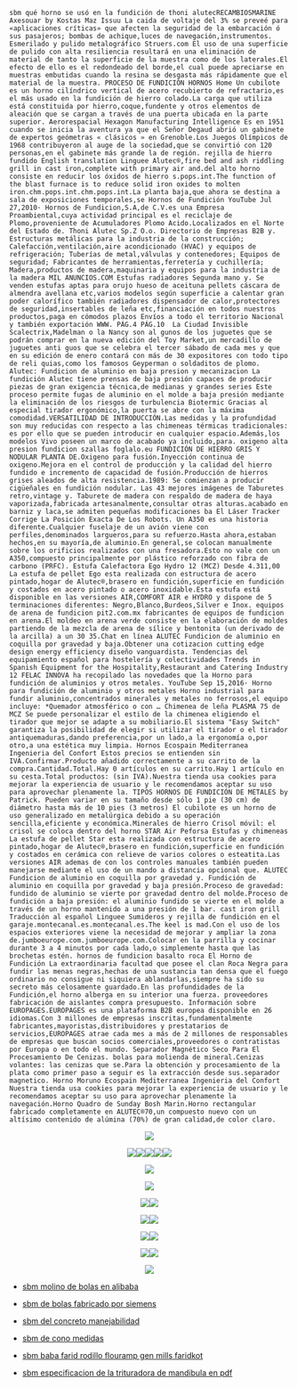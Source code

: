 
```
sbm qué horno se usó en la fundición de thoni alutecRECAMBIOSMARINE Axesouar by Kostas Maz Issuu La caida de voltaje del 3% se preveé para «aplicaciones críticas» que afecten la seguridad de la embarcación ó sus pasajeros; bombas de achique,luces de navegación,instrumentos. Esmerilado y pulido metalográfico Struers.com El uso de una superficie de pulido con alta resiliencia resultará en una eliminación de material de tanto la superficie de la muestra como de los laterales.El efecto de ello es el redondeado del borde,el cual puede apreciarse en muestras embutidas cuando la resina se desgasta más rápidamente que el material de la muestra. PROCESO DE FUNDICIÓN HORNOS Home Un cubilote es un horno cilíndrico vertical de acero recubierto de refractario,es el más usado en la fundición de hierro colado.La carga que utiliza está constituida por hierro,coque,fundente y otros elementos de aleación que se cargan a través de una puerta ubicada en la parte superior. Aerorespacial Hexagon Manufacturing Intelligence Es en 1951 cuando se inicia la aventura ya que el Señor Degaud abrió un gabinete de expertos geómetras « clásicos » en Grenoble.Los Juegos Olímpicos de 1968 contribuyeron al auge de la sociedad,que se convirtió con 120 personas,en el gabinete más grande la de región. rejilla de hierro fundido English translation Linguee Alutec®,fire bed and ash riddling grill in cast iron,complete with primary air and.del alto horno consiste en reducir los óxidos de hierro s.pops.int.The function of the blast furnace is to reduce solid iron oxides to molten iron.chm.pops.int.chm.pops.int.La planta baja,que ahora se destina a sala de exposiciones temporales,se Hornos de Fundición YouTube Jul 27,2010· Hornos de Fundicion,S.A,de C.V.es una Empresa Proambiental,cuya actividad principal es el reciclaje de Plomo,proveniente de Acumuladores Plomo Acido.Localizados en el Norte del Estado de. Thoni Alutec Sp.Z O.o. Directorio de Empresas B2B y. Estructuras metálicas para la industria de la construcción; Calefacción,ventilación,aire acondicionado (HVAC) y equipos de refrigeración; Tuberías de metal,válvulas y contenedores; Equipos de seguridad; Fabricantes de herramientas,ferretería y cuchillería; Madera,productos de madera,maquinaria y equipos para la industria de la madera MIL ANUNCIOS.COM Estufas radiadores Segunda mano y. Se venden estufas aptas para orujo hueso de aceituna pellets cáscara de almendra avellana etc,varios modelos según superficie a calentar gran poder calorífico también radiadores dispensador de calor,protectores de seguridad,insertables de leña etc,financiación en todos nuestros productos,paga en cómodos plazos Envíos a todo el territorio Nacional y también exportación WWW. PÁG.4 PÁG.10  La Ciudad Invisible Scalectrix,Madelman o la Nancy son al gunos de los juguetes que se podrán comprar en la nueva edición del Toy Market,un mercadillo de juguetes anti guos que se celebra el tercer sábado de cada mes y que en su edición de enero contará con más de 30 expositores con todo tipo de reli quias,como los famosos Geyperman o soldaditos de plomo. Alutec: Fundicion de aluminio en baja presion y mecanizacion La fundición Alutec tiene prensas de baja presión capaces de producir piezas de gran exigencia técnica,de medianas y grandes series Este proceso permite fugas de aluminio en el molde a baja presión mediante la eliminación de los riesgos de turbulencia Biotermic Gracias al especial tirador ergonómico,la puerta se abre con la máxima comodidad.VERSATILIDAD DE INTRODUCCIÓN.Las medidas y la profundidad son muy reducidas con respecto a las chimeneas térmicas tradicionales: es por ello que se pueden introducir en cualquier espacio.Además,los modelos Vivo poseen un marco de acabado ya incluido,para. oxigeno alta presion fundicion szallas foglalo.eu FUNDICIÓN DE HIERRO GRIS Y NODULAR PLANTA DE.Oxigeno para fusión.Inyección continua de oxigeno.Mejora en el control de producción y la calidad del hierro fundido e incremento de capacidad de fusión.Producción de hierros grises aleados de alta resistencia.1989: Se comienzan a producir cigüeñales en fundición nodular. Las 43 mejores imágenes de Taburetes retro,vintage y. Taburete de madera con respaldo de madera de haya vaporizada,fabricada artesanalmente,consultar otras alturas.acabado en barniz y laca,se admiten pequeñas modificaciones ba El Láser Tracker Corrige La Posición Exacta De Los Robots. Un A350 es una historia diferente.Cualquier fuselaje de un avión viene con perfiles,denominados largueros,para su refuerzo.Hasta ahora,estaban hechos,en su mayoría,de aluminio.En general,se colocan manualmente sobre los orificios realizados con una fresadora.Esto no vale con un A350,compuesto principalmente por plástico reforzado con fibra de carbono (PRFC). Estufa Calefactora Ego Hydro 12 (MCZ) Desde 4.311,00 La estufa de pellet Ego esta realizada con estructura de acero pintado,hogar de Alutec®,brasero en fundición,superficie en fundición y costados en acero pintado o acero inoxidable.Esta estufa está disponible en las versiones AIR,COMFORT AIR e HYDRO y dispone de 5 terminaciones diferentes: Negro,Blanco,Burdeos,Silver e Inox. equipos de arena de fundicion pit2.com.mx fabricantes de equipos de fundicion en arena.El moldeo en arena verde consiste en la elaboración de moldes partiendo de la mezcla de arena de sílice y bentonita (un derivado de la arcilla) a un 30 35.Chat en línea ALUTEC Fundicion de aluminio en coquilla por gravedad y baja.Obtener una cotizacion cutting edge design energy efficiency diseño vanguardista. Tendencias del equipamiento español para hostelería y colectividades Trends in Spanish Equipment for the Hospitality,Restaurant and Catering Industry 12 FELAC INNOVA ha recopilado las novedades que la Horno para fundición de aluminios y otros metales. YouTube Sep 15,2016· Horno para fundición de aluminio y otros metales Horno industrial para fundir aluminio,concentrados minerales y metales no ferrosos,el equipo incluye: *Quemador atmosférico o con … Chimenea de leña PLASMA 75 de MCZ Se puede personalizar el estilo de la chimenea eligiendo el tirador que mejor se adapte a su mobiliario.El sistema "Easy Switch" garantiza la posibilidad de elegir si utilizar el tirador o el tirador antiquemaduras,dando preferencia,por un lado,a la ergonomía o,por otro,a una estética muy limpia. Hornos Ecospain Mediterranea Ingenieria del Confort Estos precios se entienden sin IVA.Confirmar.Producto añadido correctamente a su carrito de la compra.Cantidad.Total.Hay 0 artículos en su carrito.Hay 1 artículo en su cesta.Total productos: (sin IVA).Nuestra tienda usa cookies para mejorar la experiencia de usuario y le recomendamos aceptar su uso para aprovechar plenamente la. TIPOS HORNOS DE FUNDICIÓN DE METALES by Patrick. Pueden variar en su tamaño desde sólo 1 pie (30 cm) de diámetro hasta más de 10 pies (3 metros) El cubilote es un horno de uso generalizado en metalúrgica debido a su operación sencilla,eficiente y económica.Minerales de hierro Crisol móvil: el crisol se coloca dentro del horno STAR Air Peforsa Estufas y chimeneas La estufa de pellet Star esta realizada con estructura de acero pintado,hogar de Alutec®,brasero en fundición,superficie en fundición y costados en cerámica con relieve de varios colores o esteatita.Las versiones AIR ademas de con los controles manuales también pueden manejarse mediante el uso de un mando a distancia opcional que. ALUTEC Fundicion de aluminio en coquilla por gravedad y. Fundición de aluminio en coquilla por gravedad y baja presión.Proceso de gravedad: fundido de aluminio se vierte por gravedad dentro del molde.Proceso de fundición a baja presión: el aluminio fundido se vierte en el molde a través de un horno mantenido a una presión de 1 bar. cast iron grill Traducción al español Linguee Sumideros y rejilla de fundición en el garaje.montecanal.es.montecanal.es.The keel is mad.Con el uso de los espacios exteriores viene la necesidad de mejorar y ampliar la zona de.jumboeurope.com.jumboeurope.com.Colocar en la parrilla y cocinar durante 3 a 4 minutos por cada lado,o simplemente hasta que las brochetas estén. hornos de fundicion basalto roca El Horno de Fundición La extraordinaria facultad que posee el clan Roca Negra para fundir las menas negras,hechas de una sustancia tan densa que el fuego ordinario no consigue ni siquiera ablandarlas,siempre ha sido su secreto más celosamente guardado.En las profundidades de la Fundición,el horno alberga en su interior una fuerza. proveedores fabricación de aislantes compra presupuesto. Información sobre EUROPAGES.EUROPAGES es una plataforma B2B europea disponible en 26 idiomas.Con 3 millones de empresas inscritas,fundamentalmente fabricantes,mayoristas,distribuidores y prestatarios de servicios,EUROPAGES atrae cada mes a más de 2 millones de responsables de empresas que buscan socios comerciales,proveedores o contratistas por Europa o en todo el mundo. Separador Magnético Seco Para El Procesamiento De Cenizas. bolas para molienda de mineral.Cenizas volantes: las cenizas que se.Para la obtención y procesamiento de la plata como primer paso a seguir es la extracción desde sus.separador magnetico. Horno Moruno Ecospain Mediterranea Ingenieria del Confort Nuestra tienda usa cookies para mejorar la experiencia de usuario y le recomendamos aceptar su uso para aprovechar plenamente la navegación.Horno Quadro de Sunday Bosh Marin.Horno rectangular fabricado completamente en ALUTEC®70,un compuesto nuevo con un altísimo contenido de alúmina (70%) de gran calidad,de color claro. 
```

<div align="center">

<a href="https://es-crusher.shibang-china.com/github&k=sbm+qu%C3%A9+horno+se+us%C3%B3+en+la+fundici%C3%B3n+de+thoni+alutec"><img src="https://static.shibang-china.com/es/crusher/logo.jpg"></a>

<a href="https://es-crusher.shibang-china.com/github&k=sbm+qu%C3%A9+horno+se+us%C3%B3+en+la+fundici%C3%B3n+de+thoni+alutec"><img src="https://static.shibang-china.com/es/crusher/index.jpg"></a><a href="https://es-crusher.shibang-china.com/material.htmlgithub&k=sbm+qu%C3%A9+horno+se+us%C3%B3+en+la+fundici%C3%B3n+de+thoni+alutec"><img src="https://static.shibang-china.com/es/crusher/material.jpg"></a><a href="https://es-crusher.shibang-china.com/application.htmlgithub&k=sbm+qu%C3%A9+horno+se+us%C3%B3+en+la+fundici%C3%B3n+de+thoni+alutec"><img src="https://static.shibang-china.com/es/crusher/application.jpg"></a><a href="https://es-crusher.shibang-china.com/aboutus.htmlgithub&k=sbm+qu%C3%A9+horno+se+us%C3%B3+en+la+fundici%C3%B3n+de+thoni+alutec"><img src="https://static.shibang-china.com/es/crusher/aboutus.jpg"></a><a href="https://es-crusher.shibang-china.com/contact.htmlgithub&k=sbm+qu%C3%A9+horno+se+us%C3%B3+en+la+fundici%C3%B3n+de+thoni+alutec"><img src="https://static.shibang-china.com/es/crusher/contact.jpg"></a>

<a href="https://es-crusher.shibang-china.com/github&k=sbm+qu%C3%A9+horno+se+us%C3%B3+en+la+fundici%C3%B3n+de+thoni+alutec"><img src="https://static.shibang-china.com/es/crusher/banner.jpg"></a>

<a href="https://swt.shibang-china.com/github&k=sbm+qu%C3%A9+horno+se+us%C3%B3+en+la+fundici%C3%B3n+de+thoni+alutec"><img src="https://static.shibang-china.com/es/crusher/text.jpg"></a>

<a href="https://swt.shibang-china.com/github&k=sbm+qu%C3%A9+horno+se+us%C3%B3+en+la+fundici%C3%B3n+de+thoni+alutec"><img src="https://static.shibang-china.com/es/crusher/chat.jpg"></a><a href="https://es-crusher.shibang-china.com/contact.htmlgithub&k=sbm+qu%C3%A9+horno+se+us%C3%B3+en+la+fundici%C3%B3n+de+thoni+alutec"><img src="https://static.shibang-china.com/es/crusher/message.jpg"></a>

<a href="https://es-crusher.shibang-china.com/products/pe.htmlgithub&k=sbm+qu%C3%A9+horno+se+us%C3%B3+en+la+fundici%C3%B3n+de+thoni+alutec"><img src="https://static.shibang-china.com/es/crusher/pe.jpg"></a><a href="https://es-crusher.shibang-china.com/products/pf.htmlgithub&k=sbm+qu%C3%A9+horno+se+us%C3%B3+en+la+fundici%C3%B3n+de+thoni+alutec"><img src="https://static.shibang-china.com/es/crusher/pf.jpg"></a>

<a href="https://es-crusher.shibang-china.com/products/hpt.htmlgithub&k=sbm+qu%C3%A9+horno+se+us%C3%B3+en+la+fundici%C3%B3n+de+thoni+alutec"><img src="https://static.shibang-china.com/es/crusher/hpt.jpg"></a><a href="https://es-crusher.shibang-china.com/products/vsi.htmlgithub&k=sbm+qu%C3%A9+horno+se+us%C3%B3+en+la+fundici%C3%B3n+de+thoni+alutec"><img src="https://static.shibang-china.com/es/crusher/vsi.jpg"></a>

<a href="https://es-crusher.shibang-china.com/products/klv.htmlgithub&k=sbm+qu%C3%A9+horno+se+us%C3%B3+en+la+fundici%C3%B3n+de+thoni+alutec"><img src="https://static.shibang-china.com/es/crusher/klv.jpg"></a><a href="https://es-crusher.shibang-china.com/products/portable.htmlgithub&k=sbm+qu%C3%A9+horno+se+us%C3%B3+en+la+fundici%C3%B3n+de+thoni+alutec"><img src="https://static.shibang-china.com/es/crusher/portable.jpg"></a>

<a href="https://swt.shibang-china.com/github&k=sbm+qu%C3%A9+horno+se+us%C3%B3+en+la+fundici%C3%B3n+de+thoni+alutec"><img src="https://static.shibang-china.com/es/crusher/case.jpg"></a>

</div>


* [sbm molino de bolas en alibaba](sbm%20molino%20de%20bolas%20en%20alibaba.md)

* [sbm de bolas fabricado por siemens](sbm%20de%20bolas%20fabricado%20por%20siemens.md)

* [sbm del concreto manejabilidad](sbm%20del%20concreto%20manejabilidad.md)

* [sbm de cono medidas](sbm%20de%20cono%20medidas.md)

* [sbm baba farid rodillo flouramp gen mills faridkot](sbm%20baba%20farid%20rodillo%20flouramp%20gen%20mills%20faridkot.md)

* [sbm especificacion de la trituradora de mandibula en pdf](sbm%20especificacion%20de%20la%20trituradora%20de%20mandibula%20en%20pdf.md)